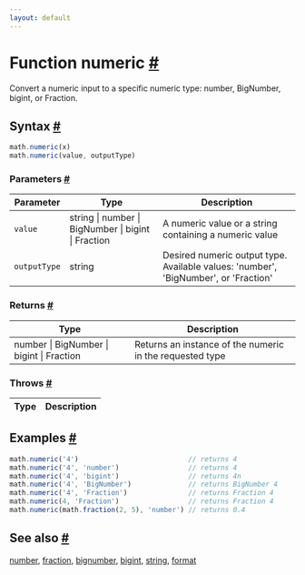 ```yaml
---
layout: default
---
```


<!-- Note: This file is automatically generated from source code comments. Changes made in this file will be overridden. -->

<h1 id="function-numeric">Function numeric <a href="#function-numeric" title="Permalink">#</a></h1>

Convert a numeric input to a specific numeric type: number, BigNumber, bigint, or Fraction.


<h2 id="syntax">Syntax <a href="#syntax" title="Permalink">#</a></h2>

```js
math.numeric(x)
math.numeric(value, outputType)
```

<h3 id="parameters">Parameters <a href="#parameters" title="Permalink">#</a></h3>

Parameter | Type | Description
--------- | ---- | -----------
`value` | string &#124; number &#124; BigNumber &#124; bigint &#124; Fraction |  A numeric value or a string containing a numeric value
`outputType` | string |  Desired numeric output type. Available values: 'number', 'BigNumber', or 'Fraction'

<h3 id="returns">Returns <a href="#returns" title="Permalink">#</a></h3>

Type | Description
---- | -----------
number &#124; BigNumber &#124; bigint &#124; Fraction |  Returns an instance of the numeric in the requested type


<h3 id="throws">Throws <a href="#throws" title="Permalink">#</a></h3>

Type | Description
---- | -----------


<h2 id="examples">Examples <a href="#examples" title="Permalink">#</a></h2>

```js
math.numeric('4')                           // returns 4
math.numeric('4', 'number')                 // returns 4
math.numeric('4', 'bigint')                 // returns 4n
math.numeric('4', 'BigNumber')              // returns BigNumber 4
math.numeric('4', 'Fraction')               // returns Fraction 4
math.numeric(4, 'Fraction')                 // returns Fraction 4
math.numeric(math.fraction(2, 5), 'number') // returns 0.4
```


<h2 id="see-also">See also <a href="#see-also" title="Permalink">#</a></h2>

[number](number.html),
[fraction](fraction.html),
[bignumber](bignumber.html),
[bigint](bigint.html),
[string](string.html),
[format](format.html)

